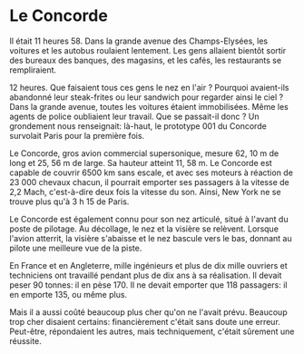 # Le Concorde
Il était 11 heures 58. Dans la
grande avenue des Champs-Elysées,
les voitures et les autobus roulaient lentement.
Les gens allaient bientôt sortir des
bureaux des banques, des magasins, et les
cafés, les restaurants se rempliraient.

12 heures. Que faisaient tous ces gens le nez en l'air ?
Pourquoi avaient-ils abandonné leur steak-frites
ou leur sandwich pour regarder ainsi le ciel ?
Dans la grande avenue, toutes les voitures étaient
immobilisées. Même les agents de police oubliaient leur travail.
Que se passait-il donc ? Un grondement nous renseignait:
là-haut, le prototype 001 du Concorde survolait Paris pour la première
fois.

Le Concorde, gros avion commercial supersonique, mesure 62, 10 m de long
et 25, 56 m de large. Sa hauteur atteint 11, 58 m. Le Concorde est
capable de couvrir 6500 km sans escale,
et avec ses moteurs à réaction de 23 000 chevaux
chacun, il pourrait emporter ses passagers à
la vitesse de 2,2 Mach, c'est-à-dire deux fois la
vitesse du son. Ainsi, New York ne se trouve plus qu'à
3 h 15 de Paris.

Le Concorde est également connu pour son nez
articulé, situé à l'avant du poste de pilotage.
Au décollage, le nez et la visière se relèvent.
Lorsque l'avion atterrit, la visière s'abaisse
et le nez bascule vers le bas, donnant au pilote
une meilleure vue de la piste.

En France et en Angleterre, mille ingénieurs et
plus de dix mille ouvriers et techniciens ont
travaillé pendant plus de dix ans à sa réalisation.
Il devait peser 90 tonnes: il en pèse 170. Il ne
devait emporter que 118 passagers: il en emporte 135,
ou même plus.

Mais il a aussi coûté beaucoup plus cher qu'on
ne l'avait prévu. Beaucoup trop cher disaient certains:
financièrement c'était sans doute une erreur.
Peut-être, répondaient les autres, mais
techniquement, c'était sûrement une réussite.